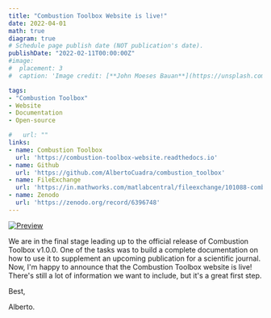 ```yaml
---
title: "Combustion Toolbox Website is live!"
date: 2022-04-01
math: true
diagram: true
# Schedule page publish date (NOT publication's date).
publishDate: "2022-02-11T00:00:00Z"
#image:
#  placement: 3
#  caption: 'Image credit: [**John Moeses Bauan**](https://unsplash.com/photos/OGZtQF8iC0g)'

tags:
- "Combustion Toolbox"
- Website
- Documentation
- Open-source

#   url: ""
links:
- name: Combustion Toolbox
  url: 'https://combustion-toolbox-website.readthedocs.io'
- name: Github
  url: 'https://github.com/AlbertoCuadra/combustion_toolbox'
- name: FileExchange
  url: 'https://in.mathworks.com/matlabcentral/fileexchange/101088-combustion-toolbox?requestedDomain='
- name: Zenodo
  url: 'https://zenodo.org/record/6396748'
---
```

[![Preview](/gif/preview.gif)](https://combustion-toolbox-website.readthedocs.io)

We are in the final stage leading up to the official release of Combustion Toolbox v1.0.0. One of the tasks was to build a complete documentation on how to use it to supplement an upcoming publication for a scientific journal. Now, I'm happy to announce that the Combustion Toolbox website is live! There's still a lot of information we want to include, but it's a great first step.

Best,

Alberto.


